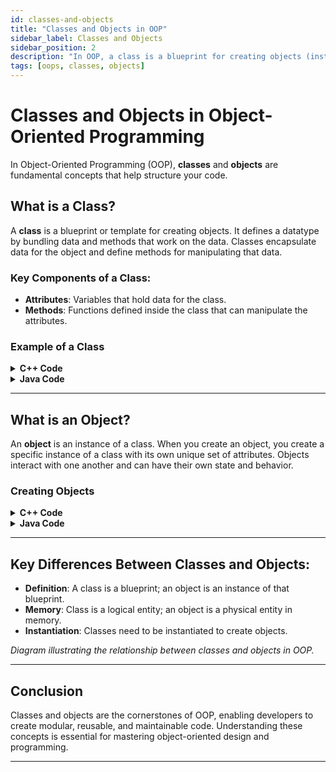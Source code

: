 ```yaml
---
id: classes-and-objects
title: "Classes and Objects in OOP"
sidebar_label: Classes and Objects
sidebar_position: 2
description: "In OOP, a class is a blueprint for creating objects (instances), providing initial values for state (member variables) and implementations of behavior (member functions or methods)."
tags: [oops, classes, objects]
---
```


# **Classes and Objects in Object-Oriented Programming**

In Object-Oriented Programming (OOP), **classes** and **objects** are fundamental concepts that help structure your code.

## **What is a Class?**

A **class** is a blueprint or template for creating objects. It defines a datatype by bundling data and methods that work on the data. Classes encapsulate data for the object and define methods for manipulating that data.

### **Key Components of a Class:**
- **Attributes**: Variables that hold data for the class.
- **Methods**: Functions defined inside the class that can manipulate the attributes.

### **Example of a Class**

<details>
<summary><strong>C++ Code</strong></summary>

```cpp
class Car {
private:
    string model;
    int year;

public:
    // Constructor
    Car(string m, int y) : model(m), year(y) {}

    // Method to display car details
    void display() {
        cout << "Model: " << model << ", Year: " << year << endl;
    }
};
```
</details>

<details>
<summary><strong>Java Code</strong></summary>

```java
class Car {
    private String model;
    private int year;

    // Constructor
    Car(String m, int y) {
        model = m;
        year = y;
    }

    // Method to display car details
    void display() {
        System.out.println("Model: " + model + ", Year: " + year);
    }
}
```
</details>

---

## **What is an Object?**

An **object** is an instance of a class. When you create an object, you create a specific instance of a class with its own unique set of attributes. Objects interact with one another and can have their own state and behavior.

### **Creating Objects**

<details>
<summary><strong>C++ Code</strong></summary>

```cpp
int main() {
    Car myCar("Toyota", 2020);
    myCar.display(); // Output: Model: Toyota, Year: 2020
    return 0;
}
```
</details>

<details>
<summary><strong>Java Code</strong></summary>

```java
public class Main {
    public static void main(String[] args) {
        Car myCar = new Car("Toyota", 2020);
        myCar.display(); // Output: Model: Toyota, Year: 2020
    }
}
```
</details>

---

## **Key Differences Between Classes and Objects:**
- **Definition**: A class is a blueprint; an object is an instance of that blueprint.
- **Memory**: Class is a logical entity; an object is a physical entity in memory.
- **Instantiation**: Classes need to be instantiated to create objects.


*Diagram illustrating the relationship between classes and objects in OOP.*

---

## **Conclusion**

Classes and objects are the cornerstones of OOP, enabling developers to create modular, reusable, and maintainable code. Understanding these concepts is essential for mastering object-oriented design and programming.

---

